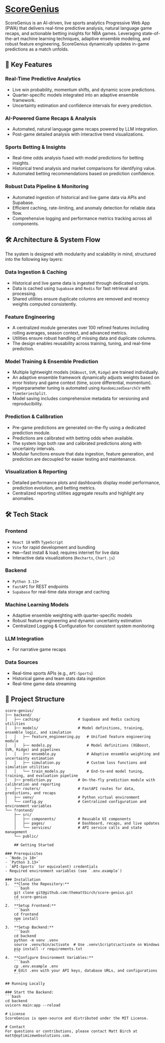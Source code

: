 # [ScoreGenius](https://scoregenius.io)

ScoreGenius is an AI-driven, live sports analytics Progressive Web App (PWA) that delivers real-time predictive analysis, natural language game recaps, and actionable betting insights for NBA games. Leveraging state-of-the-art machine learning techniques, adaptive ensemble modeling, and robust feature engineering, ScoreGenius dynamically updates in-game predictions as a match unfolds.

## 🚀 Key Features

### Real-Time Predictive Analytics

- Live win probability, momentum shifts, and dynamic score predictions.
- Quarter-specific models integrated into an adaptive ensemble framework.
- Uncertainty estimation and confidence intervals for every prediction.

### AI-Powered Game Recaps & Analysis

- Automated, natural language game recaps powered by LLM integration.
- Post-game detailed analysis with interactive trend visualizations.

### Sports Betting & Insights

- Real-time odds analysis fused with model predictions for betting insights.
- Historical trend analysis and market comparisons for identifying value.
- Automated betting recommendations based on prediction confidence.

### Robust Data Pipeline & Monitoring

- Automated ingestion of historical and live game data via APIs and Supabase.
- Efficient caching, rate-limiting, and anomaly detection for reliable data flow.
- Comprehensive logging and performance metrics tracking across all components.

## 🛠 Architecture & System Flow

The system is designed with modularity and scalability in mind, structured into the following key layers:

### Data Ingestion & Caching

- Historical and live game data is ingested through dedicated scripts.
- Data is cached using `Supabase` and `Redis` for fast retrieval and processing.
- Shared utilities ensure duplicate columns are removed and recency weights computed consistently.

### Feature Engineering

- A centralized module generates over 100 refined features including rolling averages, season context, and advanced metrics.
- Utilities ensure robust handling of missing data and duplicate columns.
- The design enables reusability across training, tuning, and real-time prediction.

### Model Training & Ensemble Prediction

- Multiple lightweight models (`XGBoost`, `SVR`, `Ridge`) are trained individually.
- An adaptive ensemble framework dynamically adjusts weights based on error history and game context (time, score differential, momentum).
- Hyperparameter tuning is automated using `RandomizedSearchCV` with `TimeSeriesSplit`.
- Model saving includes comprehensive metadata for versioning and reproducibility.

### Prediction & Calibration

- Pre-game predictions are generated on-the-fly using a dedicated prediction module.
- Predictions are calibrated with betting odds when available.
- The system logs both raw and calibrated predictions along with uncertainty intervals.
- Modular functions ensure that data ingestion, feature generation, and prediction are decoupled for easier testing and maintenance.

### Visualization & Reporting

- Detailed performance plots and dashboards display model performance, prediction evolution, and betting metrics.
- Centralized reporting utilities aggregate results and highlight any anomalies.

## 🛠 Tech Stack

### Frontend

- `React 18` with `TypeScript`
- `Vite` for rapid development and bundling
- `PWA`—fast install & load; requires internet for live data
- Interactive data visualizations (`Recharts`, `Chart.js`)

### Backend

- `Python 3.13+`
- `FastAPI` for REST endpoints
- `Supabase` for real-time data storage and caching

### Machine Learning Models

- Adaptive ensemble weighting with quarter-specific models
- Robust feature engineering and dynamic uncertainty estimation
- Centralized Logging & Configuration for consistent system monitoring

### LLM Integration

- For narrative game recaps

### Data Sources

- Real-time sports APIs (e.g., `API-Sports`)
- Historical game and team stats data ingestion
- Real-time game data streaming

## 📁 Project Structure

````text
score-genius/
├── backend/
│   ├── caching/                 # Supabase and Redis caching utilities
│   ├── models/                  # Model definitions, training, ensemble logic, and simulation
│   │   ├── feature_engineering.py   # Unified feature engineering module
│   │   ├── models.py                # Model definitions (XGBoost, SVR, Ridge) and pipelines
│   │   ├── ensemble.py              # Adaptive ensemble weighting and uncertainty estimation
│   │   ├── simulation.py            # Custom loss functions and simulation utilities
│   │   └── train_models.py          # End-to-end model tuning, training, and evaluation pipeline
│   ├── prediction.py            # On-the-fly prediction module with calibration and reporting
│   ├── routers/                 # FastAPI routes for data, predictions, and recaps
│   ├── venv/                    # Python virtual environment
│   └── config.py                # Centralized configuration and environment variables
└── frontend/
    ├── src/
    │   ├── components/          # Reusable UI components
    │   ├── pages/               # Dashboard, recaps, and live updates
    │   └── services/            # API service calls and state management
    └── public/

    ## Getting Started

### Prerequisites
- `Node.js 18+`
- `Python 3.13+`
- `API-Sports` (or equivalent) credentials
- Required environment variables (see `.env.example`)

### Installation
1.  **Clone the Repository:**
    ```bash
    git clone git@github.com:themattbirch/score-genius.git
    cd score-genius
    ```
2.  **Setup Frontend:**
    ```bash
    cd frontend
    npm install
    ```
3.  **Setup Backend:**
    ```bash
    cd backend
    python -m venv .venv
    source .venv/bin/activate  # Use .venv\Scripts\activate on Windows
    pip install -r requirements.txt
    ```
4.  **Configure Environment Variables:**
    ```bash
    cp .env.example .env
    # Edit .env with your API keys, database URLs, and configurations
    ```

## Running Locally

### Start the Backend:
```bash
cd backend
uvicorn main:app --reload

# License
ScoreGenius is open-source and distributed under the MIT License.

# Contact
For questions or contributions, please contact Matt Birch at matt@optimizewebsolutions.com.
````
